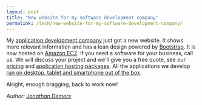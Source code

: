 ```yaml
---
layout: post
title: "New website for my software development company"
permalink: /tech/new-website-for-my-software-development-company/
---
```


My [application development company](https://opcodesolutions.com/) just got a new website. It shows more relevant information and has a lean design powered by [Bootstrap](https://getbootstrap.com/). It is now hosted on [Amazon EC2](https://aws.amazon.com/ec2/). If you need a software for your business, call us. We will discuss your project and we'll give you a free quote, see our [pricing](https://opcodesolutions.com/en/pricing/) and [application hosting packages](https://opcodesolutions.com/en/hosting/). All the applications we develop [run on desktop, tablet and smartphone out of the box](https://opcodesolutions.com/en/demo/index.html).

Alright, enough bragging, back to work now!

*Author: [Jonathan Demers](https://www.linkedin.com/in/jonathan-demers-ing "Jonathan Demers")*